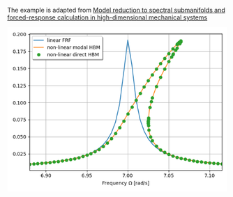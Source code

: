 The example is adapted from [Model reduction to spectral submanifolds and forced-response calculation in high-dimensional mechanical systems](https://doi.org/10.1016/j.jsv.2020.115640)

![FRFs](FRFs.png)
